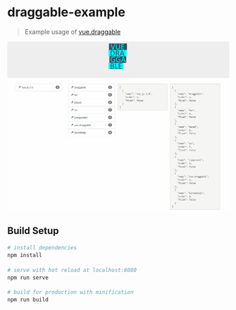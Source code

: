 # draggable-example

> Example usage of [vue.draggable](https://github.com/SortableJS/Vue.Draggable)

![demo gif](example.gif)

## Build Setup

``` bash
# install dependencies
npm install

# serve with hot reload at localhost:8080
npm run serve

# build for production with minification
npm run build
```

